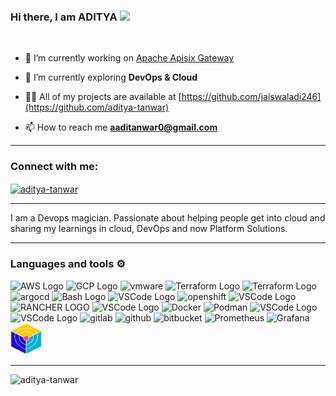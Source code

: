 ### Hi there, I am ADITYA <img src="https://raw.githubusercontent.com/MartinHeinz/MartinHeinz/master/wave.gif" width="40px">
<br/>

- 🔭 I’m currently working on [Apache Apisix Gateway](https://apisix.apache.org/)

- 🌱 I’m currently exploring **DevOps & Cloud**

- 👨‍💻 All of my projects are available at [https://github.com/jaiswaladi246](https://github.com/aditya-tanwar)

- 📫 How to reach me **aaditanwar0@gmail.com**

---

<h3 align="left">Connect with me:</h3>
<p align="left">
<a href="https://www.linkedin.com/in/aditya-tanwar-92a291235/" target="blank"><img align="center" src="https://user-images.githubusercontent.com/74038190/235294012-0a55e343-37ad-4b0f-924f-c8431d9d2483.gif" alt="aditya-tanwar" height="50" width="50" /></a>

---

I am a Devops magician. Passionate about helping people get into cloud and sharing my learnings in cloud, DevOps and now Platform Solutions.

---

### Languages and tools ⚙️

<p>

<img src="https://icons-for-free.com/iconfiles/png/256/AWS-1329545813726283050.png" alt="AWS Logo" width="50" height="50"/>
<img src="https://user-images.githubusercontent.com/25181517/183911547-990692bc-8411-4878-99a0-43506cdb69cf.png" alt="GCP Logo" width="50" height="50"/>
<img src="https://cdn.worldvectorlogo.com/logos/vmware-5.svg" alt="vmware" width="50" height="50"/>
<img src="https://icons-for-free.com/iconfiles/png/512/ansible+red-1331550886153521193.png" alt="Terraform Logo" width="50" height="50"/>
<img src="https://icons-for-free.com/iconfiles/png/512/Terraform-1329545833434920628.png" alt="Terraform Logo" width="50" height="50"/>
<img src="https://icons-for-free.com/iconfiles/png/512/argocd-1331550886883580947.png" alt="argocd" width="50" height="50"/> 
<img src="https://cdn.worldvectorlogo.com/logos/bash-1.svg" alt="Bash Logo" width="50" height="50"/> 
<img src="https://cdn.worldvectorlogo.com/logos/visual-studio-code-1.svg" alt="VSCode Logo" width="50" height="50"/> 
<img src="https://cdn.worldvectorlogo.com/logos/openshift-2.svg" alt="openshift" width="50" height="50"/> 
<img src="https://cdn.worldvectorlogo.com/logos/kubernets.svg" alt="VSCode Logo" width="50" height="50"/> 
<img src="https://icons-for-free.com/iconfiles/png/512/rancher-1331550892773957180.png" alt="RANCHER LOGO" width="50" height="50"/>
<img src="https://icons-for-free.com/iconfiles/png/512/ci+cd+jenkins-1330884274064845622.png" alt="VSCode Logo" width="50" height="50"/>
<img src="https://icons-for-free.com/iconfiles/png/512/docker+plain+wordmark-1324760528870326071.png" alt="Docker" width="50" height="50"/> 
<img src="https://www.mslinn.com/blog/images/buildahPodman/podman-logo-crop.png" alt="Podman" width="50" height="50"/> 
<img src="https://cdn.worldvectorlogo.com/logos/red-hat-1.svg" alt="VSCode Logo" width="50" height="50"/> 
<img src="https://cdn.worldvectorlogo.com/logos/centos-1.svg" alt="VSCode Logo" width="50" height="50"/>
<img src="https://icons-for-free.com/iconfiles/png/512/gitlab+plain+wordmark-1324760546765852805.png" alt="gitlab" width="50" height="50"/>
<img src="https://icons-for-free.com/iconfiles/png/512/github+media+social+icon-1320168458689799045.png" alt="github" width="50" height="50"/>
<img src="https://icons-for-free.com/iconfiles/png/512/super+tiny+icons+bitbucket-1324450710597174831.png" alt="bitbucket" width="50" height="50"/>
<img src="https://icons-for-free.com/iconfiles/png/256/prometheus-1331550892515764875.png" alt="Prometheus" width="50" height="50"/>
<img src="https://icons-for-free.com/iconfiles/png/256/super+tiny+icons+grafana-1324450735377229324.png" alt="Grafana" width="50" height="50"/>
<img src="https://raw.githubusercontent.com/aquasecurity/trivy-docker-extension/main/trivy.svg" alt="trivy" width="50" height="50"/>

</p>

---

<p align="left"> 
<img src="https://komarev.com/ghpvc/?username=aditya-tanwar&label=Profile%20views&color=blueviolet&style=flat" alt="aditya-tanwar" /> 
</p>
